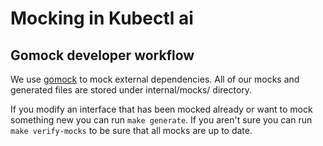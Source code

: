 # Mocking in Kubectl ai

## Gomock developer workflow
We use [gomock](https://github.com/uber-go/mock) to mock external dependencies. All of our mocks and generated files are stored under internal/mocks/ directory. 

If you modify an interface that has been mocked already or want to mock something new you can run `make generate`. If you aren't sure you can run
`make verify-mocks` to be sure that all mocks are up to date. 
